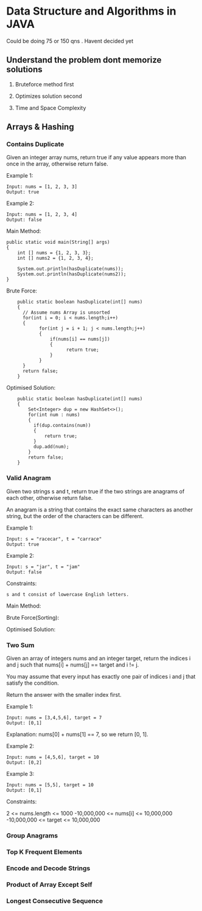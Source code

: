 # Data Structure and Algorithms in JAVA
Could be doing 75 or 150 qns . Havent decided yet
## Understand the problem dont memorize solutions

1.  Bruteforce method first

2.  Optimizes solution second 

3.  Time and Space Complexity

## Arrays & Hashing
### Contains Duplicate
Given an integer array nums, return true if any value appears more than once in the array,
otherwise return false.

Example 1:

 	Input: nums = [1, 2, 3, 3]
	Output: true
Example 2:

	Input: nums = [1, 2, 3, 4]
	Output: false

Main Method:

    public static void main(String[] args)
	{
		int [] nums = {1, 2, 3, 3};
		int [] nums2 = {1, 2, 3, 4};
		
		System.out.println(hasDuplicate(nums));
		System.out.println(hasDuplicate(nums2));
	}


Brute Force:

        public static boolean hasDuplicate(int[] nums)
        {
          // Assume nums Array is unsorted
     	  for(int i = 0; i < nums.length;i++)
      	  {
            	for(int j = i + 1; j < nums.length;j++)
             	{
                	if(nums[i] == nums[j])
              		{
                    	  return true;
              		}
             	}
          }
          return false;
        }        
    
             
Optimised Solution: 

        public static boolean hasDuplicate(int[] nums)
        {
            Set<Integer> dup = new HashSet<>();
            for(int num : nums)
            {
              if(dup.contains(num))
              {
                  return true;
              }
              dup.add(num);
            }
            return false;
        }
    

### Valid Anagram
Given two strings s and t, return true if the two strings are anagrams of each other, otherwise return false.

An anagram is a string that contains the exact same characters as another string, but the order of the characters can be different.

Example 1: 

	Input: s = "racecar", t = "carrace"
	Output: true

Example 2:

	Input: s = "jar", t = "jam"
	Output: false

Constraints: 

	s and t consist of lowercase English letters.

Main Method:

Brute Force(Sorting):

Optimised Solution:


### Two Sum

Given an array of integers nums and an integer target, return the indices i and j such that nums[i] + nums[j] == target and i != j.

You may assume that every input has exactly one pair of indices i and j that satisfy the condition.

Return the answer with the smaller index first.

Example 1:

	Input: nums = [3,4,5,6], target = 7
	Output: [0,1]
Explanation: nums[0] + nums[1] == 7, so we return [0, 1].

Example 2:

	Input: nums = [4,5,6], target = 10
	Output: [0,2]

Example 3: 

	Input: nums = [5,5], target = 10
	Output: [0,1]


Constraints: 

2 <= nums.length <= 1000
-10,000,000 <= nums[i] <= 10,000,000
-10,000,000 <= target <= 10,000,000


### Group Anagrams
### Top K Frequent Elements 
### Encode and Decode Strings 
### Product of Array Except Self 
### Longest Consecutive Sequence  











